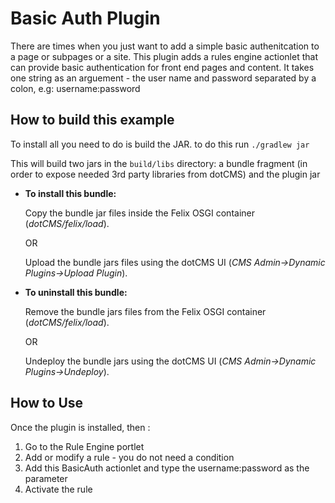 # Basic Auth Plugin

There are times when you just want to add a simple basic authenitcation to a page or subpages or a site. This plugin adds a rules engine actionlet that can provide basic authentication for front end pages and content. It takes one string as an arguement - the user name and password separated by a colon, e.g: username:password

## How to build this example

To install all you need to do is build the JAR. to do this run
`./gradlew jar`

This will build two jars in the `build/libs` directory: a bundle fragment (in order to expose needed 3rd party libraries from dotCMS) and the plugin jar 

* **To install this bundle:**

    Copy the bundle jar files inside the Felix OSGI container (*dotCMS/felix/load*).
        
    OR
        
    Upload the bundle jars files using the dotCMS UI (*CMS Admin->Dynamic Plugins->Upload Plugin*).

* **To uninstall this bundle:**
    
    Remove the bundle jars files from the Felix OSGI container (*dotCMS/felix/load*).

    OR

    Undeploy the bundle jars using the dotCMS UI (*CMS Admin->Dynamic Plugins->Undeploy*).


## How to Use

Once the plugin is installed, then :

1. Go to the Rule Engine portlet
2. Add or modify a rule - you do not need a condition
3. Add this BasicAuth actionlet and type the username:password  as the parameter
4. Activate the rule


